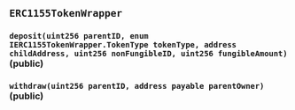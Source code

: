 ## `ERC1155TokenWrapper`

### `deposit(uint256 parentID, enum IERC1155TokenWrapper.TokenType tokenType, address childAddress, uint256 nonFungibleID, uint256 fungibleAmount)` (public)

### `withdraw(uint256 parentID, address payable parentOwner)` (public)
